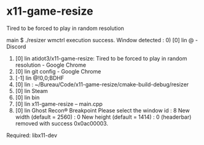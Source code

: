 # x11-game-resize
Tired to be forced to play in random resolution

main $ ./resizer 
wmctrl execution success.
Window detected :
0) [0]  lin @ - Discord
1) [0]  lin atidot3/x11-game-resize: Tired to be forced to play in random resolution - Google Chrome
2) [0]  lin git config - Google Chrome
3) [-1]  lin @!0,0;BDHF
4) [0]  lin : ~/Bureau/Code/x11-game-resize/cmake-build-debug/resizer
5) [0]  lin Steam
6) [0]  lin bin
7) [0]  lin x11-game-resize – main.cpp
8) [0]  lin Ghost Recon® Breakpoint
Please select the window id : 8
New width (default = 2560) : 0
New height (default = 1414) : 0
(headerbar) removed with success 0x0ac00003.

Required: libx11-dev
